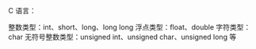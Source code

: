 C 语言：

整数类型：int、short、long、long long
浮点类型：float、double
字符类型：char
无符号整数类型：unsigned int、unsigned char、unsigned long 等
